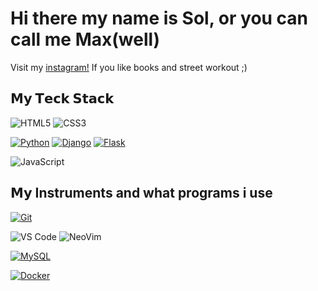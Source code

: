 # Hi there my name is Sol, or you can call me Max(well)
Visit my [instagram!](https://instagram.com/entropax)
If you like books and street workout ;)
<!--
- 🌐 Visit my [porfolio website](https://pr2tik1.github.io/) for complete background and contact.
- 👋 My personal [blog](https://pr2tik1.github.io/blog/)
- ✍️ [Medium Profile](https://pr2tik1.medium.com/)
![visitors](https://visitor-badge.glitch.me/badge?page_id=entropax&left_color=green&right_color=red)
-->

<!--
- 🔭 I’m currently working on SUPER SECRT PROJECT!
- 🌱 I’m currently learning ...
- 💬 Ask me about ...
-->

## 𝗠𝘆 𝗧𝗲𝗰𝗸 𝗦𝘁𝗮𝗰𝗸
![HTML5](https://img.shields.io/badge/-HTML5-%23E44D27?style=flat-square&logo=html5&logoColor=ffffff)
![CSS3](https://img.shields.io/badge/-CSS3-%231572B6?style=flat-square&logo=css3)

[![Python](https://img.shields.io/badge/-Python-aba637?style=flat-square&logo=python&logoColor=ffffff)](https://www.python.org/)
[![Django](https://img.shields.io/badge/-Django-092E20?style=flat-square&logo=Django&logoColor=ffffff)](https://www.djangoproject.com/)
[![Flask](https://img.shields.io/badge/-Flask-000000?style=flat-square&logo=Flask&logoColor=ffffff)](https://flask.palletsprojects.com/)

![JavaScript](https://img.shields.io/badge/-JavaScript-%23F7DF1C?style=flat-square&logo=javascript&logoColor=000000&labelColor=%23F7DF1C&color=%23FFCE5A)
<!--
![Less](https://img.shields.io/badge/-Less-%231d365d?style=flat-square&logo=less&logoColor=ffffff)
![Sass](https://img.shields.io/badge/-Sass-%23CC6699?style=flat-square&logo=sass&logoColor=ffffff)
-->
## 𝗠𝘆 Instruments and what programs i use
[![Git](https://img.shields.io/badge/-Git-%23F05032?style=flat-square&logo=git&logoColor=%23ffffff)](https://git-scm.com/)
<!--![GitLab](https://img.shields.io/badge/-GitLab-FCA121?style=flat-square&logo=gitlab)-->

![VS Code](https://img.shields.io/badge/-VSCode-%23007ACC?style=flat-square&logo=visual-studio-code)
![NeoVim](https://img.shields.io/badge/-VSCode-%23007ACC?style=flat-square&logo=neovim)

<!--[![Redis](https://img.shields.io/badge/-Redis-DC382D?style=flat-square&logo=Redis&logoColor=ffffff)](https://redis.io/)-->
[![MySQL](https://img.shields.io/badge/-MySQL-4479A1?style=flat-square&logo=MySQL&logoColor=ffffff)](https://www.mysql.com/)
<!--[![Elasticsearch](https://img.shields.io/badge/-Elasticsearch-005571?style=flat-square&logo=Elasticsearch&logoColor=ffffff)](https://www.elastic.co/)
-->
[![Docker](https://img.shields.io/badge/-Docker-2496ED?style=flat-square&logo=docker&logoColor=ffffff)](https://www.docker.com/)
<!--[![Kubernetes](https://img.shields.io/badge/-Kubernetes-326CE5?style=flat-square&logo=Kubernetes&logoColor=ffffff)](https://kubernetes.io/)-->
